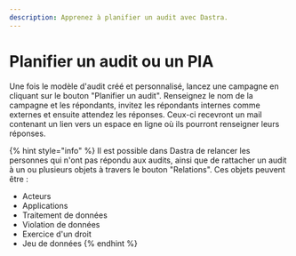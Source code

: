```yaml
---
description: Apprenez à planifier un audit avec Dastra.
---
```


# Planifier un audit ou un PIA

Une fois le modèle d'audit créé et personnalisé, lancez une campagne en cliquant sur le bouton "Planifier un audit". Renseignez le nom de la campagne et les répondants, invitez les répondants internes comme externes et ensuite attendez les réponses. Ceux-ci recevront un mail contenant un lien vers un espace en ligne où ils pourront renseigner leurs réponses.

{% hint style="info" %}
Il est possible dans Dastra de relancer les personnes qui n'ont pas répondu aux audits, ainsi que de rattacher un audit à un ou plusieurs objets à travers le bouton "Relations". Ces objets peuvent être :

* Acteurs
* Applications
* Traitement de données
* Violation de données
* Exercice d'un droit
* Jeu de données
{% endhint %}



